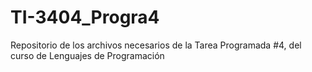 TI-3404_Progra4
===============

Repositorio de los archivos necesarios de la Tarea Programada #4, del curso de Lenguajes de Programación
